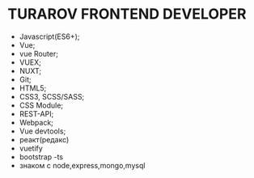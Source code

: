 # TURAROV FRONTEND DEVELOPER
- Javascript(ES6+);
- Vue; 
- vue Router; 
- VUEX; 
- NUXT;
- Git; 
- HTML5; 
- CSS3, SCSS/SASS;
- CSS Module;
- REST-API;
- Webpack;
- Vue devtools;
- реакт(редакс)
- vuetify
- bootstrap
-ts
- знаком с node,express,mongo,mysql
